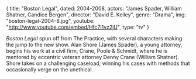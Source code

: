 {
  title: "Boston Legal",
  dated:  2004-2008,
  actors: "James Spader, William Shatner, Candice Bergen",
  director: "David E. Kelley",
  genre: "Drama",
  img: "boston-legal-2004-8.jpg",
  youtube: "http://www.youtube.com/embed/Hfc7l1vz2jU",
  type: "tv"
}

_Boston Legal_ spun off from The Practice, with several characters making the jump to the new show. Alan Shore (James Spader), a young attorney, begins his work at a civil firm, Crane, Poole & Schmidt, where he is mentored by eccentric veteran attorney Denny Crane (William Shatner). Shore takes on a challenging caseload, winning his cases with methods that occasionally verge on the unethical. 